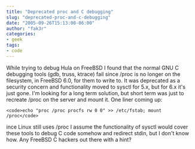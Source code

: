 ```yaml
---
title: "Deprecated proc and C debugging"
slug: "deprecated-proc-and-c-debugging"
date: "2005-09-26T15:13:00-06:00"
author: "fak3r"
categories:
- geek
tags:
- code
---
```


While trying to debug Hula on FreeBSD I found that the normal GNU C debugging tools (gdb, truss, ktrace) fail since /proc is no longer on the filesystem, in FreeBSD 6.0, for them to write to.  It was deprecated as a security concern and functionality moved to sysctl for 5.x, but for 6.x it's just gone.  I'm looking for a long term solution, but short term was just to recreate /proc on the server and mount it.  One liner coming up:




    
    <code>echo "proc /proc procfs rw 0 0" >> /etc/fstab; mount /proc</code>





ince Linux still uses /proc I assume the functionality of sysctl would cover these tools to debug C code somehow and redirect stdin, but I don't know how.  Any FreeBSD C hackers out there with a hint?
